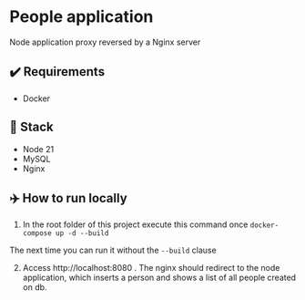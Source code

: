 # People application
Node application proxy reversed by a Nginx server

## ✔️ Requirements
- Docker

## 🍔 Stack
- Node 21
- MySQL
- Nginx

## ✈️ How to run locally

1. In the root folder of this project execute this command once
`docker-compose up -d --build`

The next time you can run it without the `--build` clause

2. Access http://localhost:8080 . The nginx should redirect to the node application, which inserts a person and shows a list of all people created on db.
